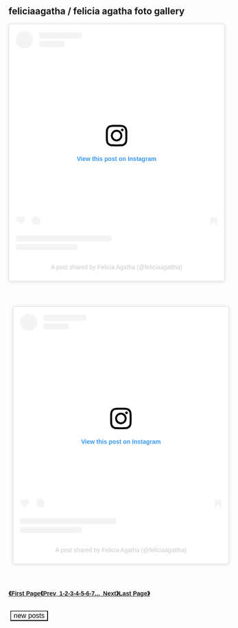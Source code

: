 <h2>feliciaagatha / felicia agatha foto gallery</h2>

<blockquote class="instagram-media" data-instgrm-captioned data-instgrm-permalink="https://www.instagram.com/reel/CdepdkLh-N3/?utm_source=ig_embed&amp;utm_campaign=loading" data-instgrm-version="14" style=" background:#FFF; border:0; border-radius:3px; box-shadow:0 0 1px 0 rgba(0,0,0,0.5),0 1px 10px 0 rgba(0,0,0,0.15); margin: 1px; max-width:540px; min-width:326px; padding:0; width:99.375%; width:-webkit-calc(100% - 2px); width:calc(100% - 2px);"><div style="padding:16px;"> <a href="https://www.instagram.com/reel/CdepdkLh-N3/?utm_source=ig_embed&amp;utm_campaign=loading" style=" background:#FFFFFF; line-height:0; padding:0 0; text-align:center; text-decoration:none; width:100%;" target="_blank"> <div style=" display: flex; flex-direction: row; align-items: center;"> <div style="background-color: #F4F4F4; border-radius: 50%; flex-grow: 0; height: 40px; margin-right: 14px; width: 40px;"></div> <div style="display: flex; flex-direction: column; flex-grow: 1; justify-content: center;"> <div style=" background-color: #F4F4F4; border-radius: 4px; flex-grow: 0; height: 14px; margin-bottom: 6px; width: 100px;"></div> <div style=" background-color: #F4F4F4; border-radius: 4px; flex-grow: 0; height: 14px; width: 60px;"></div></div></div><div style="padding: 19% 0;"></div> <div style="display:block; height:50px; margin:0 auto 12px; width:50px;"><svg width="50px" height="50px" viewBox="0 0 60 60" version="1.1" xmlns="https://www.w3.org/2000/svg" xmlns:xlink="https://www.w3.org/1999/xlink"><g stroke="none" stroke-width="1" fill="none" fill-rule="evenodd"><g transform="translate(-511.000000, -20.000000)" fill="#000000"><g><path d="M556.869,30.41 C554.814,30.41 553.148,32.076 553.148,34.131 C553.148,36.186 554.814,37.852 556.869,37.852 C558.924,37.852 560.59,36.186 560.59,34.131 C560.59,32.076 558.924,30.41 556.869,30.41 M541,60.657 C535.114,60.657 530.342,55.887 530.342,50 C530.342,44.114 535.114,39.342 541,39.342 C546.887,39.342 551.658,44.114 551.658,50 C551.658,55.887 546.887,60.657 541,60.657 M541,33.886 C532.1,33.886 524.886,41.1 524.886,50 C524.886,58.899 532.1,66.113 541,66.113 C549.9,66.113 557.115,58.899 557.115,50 C557.115,41.1 549.9,33.886 541,33.886 M565.378,62.101 C565.244,65.022 564.756,66.606 564.346,67.663 C563.803,69.06 563.154,70.057 562.106,71.106 C561.058,72.155 560.06,72.803 558.662,73.347 C557.607,73.757 556.021,74.244 553.102,74.378 C549.944,74.521 548.997,74.552 541,74.552 C533.003,74.552 532.056,74.521 528.898,74.378 C525.979,74.244 524.393,73.757 523.338,73.347 C521.94,72.803 520.942,72.155 519.894,71.106 C518.846,70.057 518.197,69.06 517.654,67.663 C517.244,66.606 516.755,65.022 516.623,62.101 C516.479,58.943 516.448,57.996 516.448,50 C516.448,42.003 516.479,41.056 516.623,37.899 C516.755,34.978 517.244,33.391 517.654,32.338 C518.197,30.938 518.846,29.942 519.894,28.894 C520.942,27.846 521.94,27.196 523.338,26.654 C524.393,26.244 525.979,25.756 528.898,25.623 C532.057,25.479 533.004,25.448 541,25.448 C548.997,25.448 549.943,25.479 553.102,25.623 C556.021,25.756 557.607,26.244 558.662,26.654 C560.06,27.196 561.058,27.846 562.106,28.894 C563.154,29.942 563.803,30.938 564.346,32.338 C564.756,33.391 565.244,34.978 565.378,37.899 C565.522,41.056 565.552,42.003 565.552,50 C565.552,57.996 565.522,58.943 565.378,62.101 M570.82,37.631 C570.674,34.438 570.167,32.258 569.425,30.349 C568.659,28.377 567.633,26.702 565.965,25.035 C564.297,23.368 562.623,22.342 560.652,21.575 C558.743,20.834 556.562,20.326 553.369,20.18 C550.169,20.033 549.148,20 541,20 C532.853,20 531.831,20.033 528.631,20.18 C525.438,20.326 523.257,20.834 521.349,21.575 C519.376,22.342 517.703,23.368 516.035,25.035 C514.368,26.702 513.342,28.377 512.574,30.349 C511.834,32.258 511.326,34.438 511.181,37.631 C511.035,40.831 511,41.851 511,50 C511,58.147 511.035,59.17 511.181,62.369 C511.326,65.562 511.834,67.743 512.574,69.651 C513.342,71.625 514.368,73.296 516.035,74.965 C517.703,76.634 519.376,77.658 521.349,78.425 C523.257,79.167 525.438,79.673 528.631,79.82 C531.831,79.965 532.853,80.001 541,80.001 C549.148,80.001 550.169,79.965 553.369,79.82 C556.562,79.673 558.743,79.167 560.652,78.425 C562.623,77.658 564.297,76.634 565.965,74.965 C567.633,73.296 568.659,71.625 569.425,69.651 C570.167,67.743 570.674,65.562 570.82,62.369 C570.966,59.17 571,58.147 571,50 C571,41.851 570.966,40.831 570.82,37.631"></path></g></g></g></svg></div><div style="padding-top: 8px;"> <div style=" color:#3897f0; font-family:Arial,sans-serif; font-size:14px; font-style:normal; font-weight:550; line-height:18px;">View this post on Instagram</div></div><div style="padding: 12.5% 0;"></div> <div style="display: flex; flex-direction: row; margin-bottom: 14px; align-items: center;"><div> <div style="background-color: #F4F4F4; border-radius: 50%; height: 12.5px; width: 12.5px; transform: translateX(0px) translateY(7px);"></div> <div style="background-color: #F4F4F4; height: 12.5px; transform: rotate(-45deg) translateX(3px) translateY(1px); width: 12.5px; flex-grow: 0; margin-right: 14px; margin-left: 2px;"></div> <div style="background-color: #F4F4F4; border-radius: 50%; height: 12.5px; width: 12.5px; transform: translateX(9px) translateY(-18px);"></div></div><div style="margin-left: 8px;"> <div style=" background-color: #F4F4F4; border-radius: 50%; flex-grow: 0; height: 20px; width: 20px;"></div> <div style=" width: 0; height: 0; border-top: 2px solid transparent; border-left: 6px solid #f4f4f4; border-bottom: 2px solid transparent; transform: translateX(16px) translateY(-4px) rotate(30deg)"></div></div><div style="margin-left: auto;"> <div style=" width: 0px; border-top: 8px solid #F4F4F4; border-right: 8px solid transparent; transform: translateY(16px);"></div> <div style=" background-color: #F4F4F4; flex-grow: 0; height: 12px; width: 16px; transform: translateY(-4px);"></div> <div style=" width: 0; height: 0; border-top: 8px solid #F4F4F4; border-left: 8px solid transparent; transform: translateY(-4px) translateX(8px);"></div></div></div> <div style="display: flex; flex-direction: column; flex-grow: 1; justify-content: center; margin-bottom: 24px;"> <div style=" background-color: #F4F4F4; border-radius: 4px; flex-grow: 0; height: 14px; margin-bottom: 6px; width: 224px;"></div> <div style=" background-color: #F4F4F4; border-radius: 4px; flex-grow: 0; height: 14px; width: 144px;"></div></div></a><p style=" color:#c9c8cd; font-family:Arial,sans-serif; font-size:14px; line-height:17px; margin-bottom:0; margin-top:8px; overflow:hidden; padding:8px 0 7px; text-align:center; text-overflow:ellipsis; white-space:nowrap;"><a href="https://www.instagram.com/reel/CdepdkLh-N3/?utm_source=ig_embed&amp;utm_campaign=loading" style=" color:#c9c8cd; font-family:Arial,sans-serif; font-size:14px; font-style:normal; font-weight:normal; line-height:17px; text-decoration:none;" target="_blank">A post shared by Felicia Agatha (@feliciaagattha)</a></p></div></blockquote> <script async src="//www.instagram.com/embed.js"></script>
<br />

<div style="padding:2%; width:100%;">
<style type="text/css">
.bcd140526_post_feed li.item {
    display: block;
    clear: both; 
height: auto;
    margin: 15px 0 0 0;
    padding: 15px 0 0 0;
    border-top: 1px dotted #BBB;
}
.bcd140526_post_feed ul {
    margin: 0;
 height: auto;
    padding: 0;
}
.bcd140526_post_feed li.item.item-0 {
    margin: 0;
    padding: 0; 
height: auto;
    border: none;
}
.bcd140526_post_feed li.item h3.title {
    display: block;
 height: auto;
    margin: 0 0 5px 0;
}

.bcd140526_post_feed li.item div.meta {
    font-size: 11px;
 height: auto;
    color: #999;
	margin: 0 0 5px 0;
}
.bcd140526_post_feed li.item div.meta .meta-item {
    display: inline-block;
	*display: inline;
	zoom: 1;
    margin: 0 1em 0 0;
 height: auto;
}
.bcd140526_post_feed li.item p.snippet {
    line-height: 1.5em;
	margin: 0;
 height: auto;
}
.bcd140526_post_feed.list a.thumbnail {
    margin: 0 7px 7px 0;
    float: left;
    display: block;
    line-height: 1; 
height: auto;
	/*
    width: 48px;
    height: 48px;
	*/
    overflow: hidden;
    position: relative;
}
.bcd140526_post_feed.list a.thumbnail img {
    width: auto;
    height: auto;
}
.bcd140526_post_feed li.item a.cate {
    display: block;
    margin: 0 0 5px 0;
 height: auto;
}
div.bcd140526_post_feed.column a.thumbnail {
    display: block;
    width: 100%;
    line-height: 1;
    margin: 0 0 5px 0; 
height: auto;
}
div.bcd140526_post_feed.column a.thumbnail img {
    width: 100%;
    height: auto;
}
</style>
<script type="text/javascript">
/*
Blogger Random - Recent - Specific Label Posts Widget - All in One Post Feed Widget
Link: https://sneeit.com/blogger-random-recent-specific-label-posts-widget-all-in-one-post-feed-widget/
Author: Tien Nguyen
Version: 1.7
*/
var bcd140526_show_thumbnail = true;/*bcd140526_show_thumbnail*/
var bcd140526_show_label = false;/*bcd140526_show_label*/
var bcd140526_show_comment_numbers = false;/*bcd140526_show_comment_numbers*/
var bcd140526_show_date = false;/*bcd140526_show_date*/
var bcd140526_show_author_name = false;/*bcd140526_show_author_name*/
var bcd140526_show_readmore = false;/*bcd140526_show_readmore*/
var bcd140526_show_snippet = true;/*bcd140526_show_snippet*/
var bcd140526_hide_copyright = true;/*bcd140526_hide_copyright*/
var bcd140526_snippet_length = 0;/*bcd140526_snippet_length*/
var bcd140526_post_count = 150;/*bcd140526_post_count*/
var bcd140526_thumbnail_size = 100;// v1.5, only effect with list style/*bcd140526_thumbnail_size*/
var bcd140526_sort_by = 'random'; // latest or random/*bcd140526_sort_by*/
var bcd140526_index_label = 'feliciaagatha';/*bcd140526_index_label*/
var bcd140526_design_style = 'column';// list or column/*bcd140526_design_style*/
var bcd140526_date_format = 'mm/dd/yyyy';/*bcd140526_date_format*/
var lang_readmore = 'Readmore';/*lang_readmore*/
var HOST = 'https://www.ingganinggra.my.id';/*HOST*/
function bcd140526_bi_script(b){document.write('<script type="text/javascript" src="'+b+'">\x3c/script>')}function bi_date_format(b,a){b=b.split("-");date=new Date(b[0],b[1]-1,b[2].substring(0,2));dd=date.getDate();mm=date.getMonth()+1;yyyy=date.getFullYear();a=a.replace("dd",dd);a=a.replace("mm",mm);return a=a.replace("yyyy",yyyy)}
function bi_get_first_image(b){var a="",d='src="',c='"';index0=b.indexOf("<img ");-1!=index0&&(index1=b.indexOf(d,index0),-1!=index0&&(index2=b.indexOf(c,index1+d.length),-1!=index0&&(a=b.substring(index1+d.length,index2))));""==a&&(d='"',index0=b.indexOf('data-thumbnail-src="'),-1!=index0&&(index1=b.indexOf(d,index0+20),-1!=index0&&(a=b.substring(index0+20,index1))));""==a&&(d='src="',c='"',index0=b.indexOf("<iframe "),-1!=index0&&(index1=b.indexOf(d,index0),-1!=index0&&(index2=b.indexOf(c,index1+
d.length),-1!=index0&&(a=b.substring(index1+d.length,index2),a=a.replace("http://www.youtube.com/watch?v=",""),a=a.replace("http://www.youtube.com/embed/",""),a=a.replace("?rel=0",""),a="http://img.youtube.com/vi/"+a+"/mqdefault.jpg"))));return a}
function bcd140526_bi_jshort(b){var a={},d=/<\S[^>]*>/g;a.id=b.feed.id.$t;key="blog-";index=a.id.indexOf(key);a.id=a.id.substring(index+key.length);a.id=a.id.replace(".comments","");a.cate=[];if("category"in b.feed)for(i=0;i<b.feed.category.length;i++)a.cate[i]=b.feed.category[i].term;a.title="";"title"in b.feed&&(a.title=b.feed.title.$t);a.subtitle="";"subtitle"in b.feed&&(a.subtitle=b.feed.subtitle.$t);a.admin={};a.admin.name="Anonymous";a.admin.uri="";a.admin.avatar="http://img1.blogblog.com/img/anon36.png";
"name"in b.feed.author[0]&&(a.admin.name=b.feed.author[0].name.$t);"uri"in b.feed.author[0]&&(a.admin.uri=b.feed.author[0].uri.$t);"gd$image"in b.feed.author[0]&&"http://img1.blogblog.com/img/blank.gif"!=b.feed.author[0].gd$image.src&&(a.admin.avatar=b.feed.author[0].gd$image.src);a.total_entry=Number(b.feed.openSearch$totalResults.$t);a.start_index=Number(b.feed.openSearch$startIndex.$t);a.item_per_page=Number(b.feed.openSearch$itemsPerPage.$t);a.entry_number=0;"entry"in b.feed&&(a.entry_number=
b.feed.entry.length);a.entry=[];for(i=0;i<a.entry_number;i++){a.entry[i]={};temp={};entry=b.feed.entry[i];temp.id=entry.id.$t;key="post-";index=temp.id.indexOf(key);temp.id=temp.id.substring(index+key.length);temp.published="";"published"in entry&&(temp.published=entry.published.$t);temp.cate=[];if("category"in entry)for(j=0;j<entry.category.length;j++)temp.cate[j]=entry.category[j].term;temp.title="";"title"in entry&&(temp.title=entry.title.$t);temp.content="";"content"in entry&&(temp.content=entry.content.$t);
temp.summary="";"summary"in entry&&(temp.summary=entry.summary.$t);""==temp.summary&&(temp.summary=temp.content.replace(d,""));""==temp.content&&(temp.content=temp.summary);temp.link="";temp.reply_label="comments";if("link"in entry)for(j=0;j<entry.link.length;j++)"alternate"==entry.link[j].rel&&(temp.link=entry.link[j].href),"replies"==entry.link[j].rel&&(temp.reply_label=entry.link[j].title);temp.author={};temp.author.name="Anonymous";temp.author.uri="";temp.author.avatar="http://img1.blogblog.com/img/anon36.png";
a0=entry.author[0];"name"in a0&&(temp.author.name=a0.name.$t);"uri"in a0&&(temp.author.uri=a0.uri.$t);"gd$image"in a0&&"http://img1.blogblog.com/img/blank.gif"!=a0.gd$image.src&&(temp.author.avatar=a0.gd$image.src);temp.thumbnail="";"media$thumbnail"in entry&&(temp.thumbnail=entry.media$thumbnail.url);temp.reply_number=0;"thr$total"in entry&&(temp.reply_number=Number(entry.thr$total.$t));temp.reply_label=temp.reply_label.replace(temp.reply_number+" ","");temp.reply_to="";temp.reply_json="";temp.reply_title=
"";"thr$in-reply-to"in entry&&(temp.reply_to=entry["thr$in-reply-to"].href,temp.reply_json=entry["thr$in-reply-to"].source,temp.reply_json=temp.reply_json.replace("/default/","/summary/"),temp.reply_json+="?alt=json-in-script");temp.pid="";if("gd$extendedProperty"in entry)for(j=0;j<entry.gd$extendedProperty.length;j++)"blogger.itemClass"==entry.gd$extendedProperty[j].name&&(temp.pid=entry.gd$extendedProperty[j].value);temp.pid=temp.pid.replace("pid-","");a.entry[i]=temp}return a}
"undefined"==typeof jquery_included&&(jquery_included=!1);
function jquery_init(){if("undefined"==typeof jQuery){if(!jquery_included){jquery_included=!0;var b=document.createElement("script");b.setAttribute("src","http://ajax.googleapis.com/ajax/libs/jquery/1.9.0/jquery.min.js");b.setAttribute("type","text/javascript");document.getElementsByTagName("head")[0].appendChild(b)}setTimeout(function(){jquery_init()},50)}else $('link[href*="font-awesome.css"]').length||(b=document.createElement("link"),b.setAttribute("href","http://netdna.bootstrapcdn.com/font-awesome/4.0.3/css/font-awesome.css"),
b.setAttribute("rel","stylesheet"),document.getElementsByTagName("head")[0].appendChild(b))}jquery_init();function echo(b){document.write(b)}
function bcd140526_show(b){b=bcd140526_bi_jshort(b);var a="";if(b.total_entry){a+='<div class="bcd140526_post_feed '+bcd140526_design_style+" "+(bcd140526_show_thumbnail?"thumb":"no-thumb")+'"><ul>';for(var d=0;d<b.total_entry&&d<bcd140526_post_count;d++){p=b.entry[d];a+='<li class="item item-'+d+'">';p.thumbnail||(p.thumbnail=bi_get_first_image(p.content));if(bcd140526_show_thumbnail&&p.thumbnail){if("column"===bcd140526_design_style){var c=p.thumbnail;-1!=c.indexOf("/s72-c/")?c=c.replace("/s72-c/",
"/s1600/"):-1!=c.indexOf("=s72-c")?c=c.replace("=s72-c","=s1600-c"):-1!=c.indexOf("youtube.com")&&-1!=c.indexOf("/default.")&&(c=c.replace("/default.","/mqdefault."))}else c=p.thumbnail,-1!=c.indexOf("/s72-c/")?c=c.replace("/s72-c/","/s"+bcd140526_thumbnail_size+"-c/"):-1!=c.indexOf("=s72-c")?c=c.replace("=s72-c","=s"+bcd140526_thumbnail_size+"-c"):-1!=c.indexOf("youtube.com")&&-1!=c.indexOf("/default.")&&(c=c.replace("/default.","/mqdefault."));p.thumbnail=c;a+='<a class="thumbnail" style="width:'+
bcd140526_thumbnail_size+"%;height:"+bcd140526_thumbnail_size+'%;" href="'+p.link+'"><img src="'+p.thumbnail+'"/></a>'}a+='<div class="item-body">';bcd140526_show_label&&"undefined"!=typeof p.cate[0]&&(a+='<a class="cate" href="'+HOST+"/search/label/"+p.cate[0]+'">'+p.cate[0]+"</a>");a+='<h3 class="title"><a href="'+p.link+'">'+p.title+"</a></h3>";if(bcd140526_show_author_name||bcd140526_show_comment_numbers||bcd140526_show_date)a+='<div class="meta">',bcd140526_show_author_name&&(a+='<span class="meta-item author-name"><i class="fa fa-user"></i> '+
p.author.name+"</span>"),bcd140526_show_comment_numbers&&(a+='<span class="meta-item comment-number"><i class="fa fa-comment"></i> '+p.reply_number+"</span>"),bcd140526_show_comment_numbers&&(a+='<span class="meta-item date-time"><i class="fa fa-clock-o"></i> '+bi_date_format(p.published,bcd140526_date_format)+"</span>"),a+='<div style="clear:both!important;float:none;!important;line-height:0!important"></div></div><div style="clear:both!important;float:none;!important;line-height:0!important"></div>';
bcd140526_show_snippet&&(p.summary.length>bcd140526_snippet_length&&(p.summary=p.summary.substring(0,bcd140526_snippet_length)+"..."),bcd140526_show_readmore&&(p.summary+=' <a href="'+p.link+'#more">'+lang_readmore+"</a>"),a+='<p class="snippet">'+p.summary+"</p>");a+='<div style="clear:both!important;float:none;!important;line-height:0!important"></div></div><div style="clear:both!important;float:none;!important;line-height:0!important"></div>';a+="</li>"}a+="</ul>";bcd140526_hide_copyright||(a+=
'<div style="clear:both!important;float:none;!important;line-height:0!important"></div><a target="_blank" class="copyright" href="https://sneeit.com/blogger-random-recent-specific-label-posts-widget-all-in-one-post-feed-widget/" style="font-size: 11px!important;text-align:right;visibility: visible;!important;text-indent:0!important;height:auto!important;width:100%!important;position:static!important;color:#999!important;display:block!important;opacity:1!important;">BloggerWidget</a>');a+='</div><div style="clear:both!important;float:none;!important;line-height:0!important"></div>'}else a+=
"<p><em>Have no posts</em></p>";echo(a)}
function bcd140526_main(b){"random"==bcd140526_sort_by?(b=bcd140526_bi_jshort(b),rand=Math.floor(Math.random()*b.total_entry+1),rand+bcd140526_post_count>b.total_entry&&(rand=b.total_entry-bcd140526_post_count+1),1>rand&&(rand=1),b=HOST+"/feeds/posts/default",bcd140526_index_label&&(b+="/-/"+encodeURIComponent(bcd140526_index_label)),b+="?alt=json-in-script&max-results="+bcd140526_post_count+"&start-index="+rand+"&callback=bcd140526_show",bcd140526_bi_script(b)):bcd140526_show(b)}
var script_url=HOST+"/feeds/posts/default";bcd140526_index_label&&(script_url+="/-/"+encodeURIComponent(bcd140526_index_label));script_url+="?alt=json-in-script";script_url="random"==bcd140526_sort_by?script_url+"&max-results=0":script_url+("&max-results="+bcd140526_post_count);script_url+="&callback=bcd140526_main";bcd140526_bi_script(script_url);

</script>
<br />
<blockquote class="instagram-media" data-instgrm-captioned data-instgrm-permalink="https://www.instagram.com/reel/CQObvPehIsC/?utm_source=ig_embed&amp;utm_campaign=loading" data-instgrm-version="14" style=" background:#FFF; border:0; border-radius:3px; box-shadow:0 0 1px 0 rgba(0,0,0,0.5),0 1px 10px 0 rgba(0,0,0,0.15); margin: 1px; max-width:540px; min-width:326px; padding:0; width:99.375%; width:-webkit-calc(100% - 2px); width:calc(100% - 2px);"><div style="padding:16px;"> <a href="https://www.instagram.com/reel/CQObvPehIsC/?utm_source=ig_embed&amp;utm_campaign=loading" style=" background:#FFFFFF; line-height:0; padding:0 0; text-align:center; text-decoration:none; width:100%;" target="_blank"> <div style=" display: flex; flex-direction: row; align-items: center;"> <div style="background-color: #F4F4F4; border-radius: 50%; flex-grow: 0; height: 40px; margin-right: 14px; width: 40px;"></div> <div style="display: flex; flex-direction: column; flex-grow: 1; justify-content: center;"> <div style=" background-color: #F4F4F4; border-radius: 4px; flex-grow: 0; height: 14px; margin-bottom: 6px; width: 100px;"></div> <div style=" background-color: #F4F4F4; border-radius: 4px; flex-grow: 0; height: 14px; width: 60px;"></div></div></div><div style="padding: 19% 0;"></div> <div style="display:block; height:50px; margin:0 auto 12px; width:50px;"><svg width="50px" height="50px" viewBox="0 0 60 60" version="1.1" xmlns="https://www.w3.org/2000/svg" xmlns:xlink="https://www.w3.org/1999/xlink"><g stroke="none" stroke-width="1" fill="none" fill-rule="evenodd"><g transform="translate(-511.000000, -20.000000)" fill="#000000"><g><path d="M556.869,30.41 C554.814,30.41 553.148,32.076 553.148,34.131 C553.148,36.186 554.814,37.852 556.869,37.852 C558.924,37.852 560.59,36.186 560.59,34.131 C560.59,32.076 558.924,30.41 556.869,30.41 M541,60.657 C535.114,60.657 530.342,55.887 530.342,50 C530.342,44.114 535.114,39.342 541,39.342 C546.887,39.342 551.658,44.114 551.658,50 C551.658,55.887 546.887,60.657 541,60.657 M541,33.886 C532.1,33.886 524.886,41.1 524.886,50 C524.886,58.899 532.1,66.113 541,66.113 C549.9,66.113 557.115,58.899 557.115,50 C557.115,41.1 549.9,33.886 541,33.886 M565.378,62.101 C565.244,65.022 564.756,66.606 564.346,67.663 C563.803,69.06 563.154,70.057 562.106,71.106 C561.058,72.155 560.06,72.803 558.662,73.347 C557.607,73.757 556.021,74.244 553.102,74.378 C549.944,74.521 548.997,74.552 541,74.552 C533.003,74.552 532.056,74.521 528.898,74.378 C525.979,74.244 524.393,73.757 523.338,73.347 C521.94,72.803 520.942,72.155 519.894,71.106 C518.846,70.057 518.197,69.06 517.654,67.663 C517.244,66.606 516.755,65.022 516.623,62.101 C516.479,58.943 516.448,57.996 516.448,50 C516.448,42.003 516.479,41.056 516.623,37.899 C516.755,34.978 517.244,33.391 517.654,32.338 C518.197,30.938 518.846,29.942 519.894,28.894 C520.942,27.846 521.94,27.196 523.338,26.654 C524.393,26.244 525.979,25.756 528.898,25.623 C532.057,25.479 533.004,25.448 541,25.448 C548.997,25.448 549.943,25.479 553.102,25.623 C556.021,25.756 557.607,26.244 558.662,26.654 C560.06,27.196 561.058,27.846 562.106,28.894 C563.154,29.942 563.803,30.938 564.346,32.338 C564.756,33.391 565.244,34.978 565.378,37.899 C565.522,41.056 565.552,42.003 565.552,50 C565.552,57.996 565.522,58.943 565.378,62.101 M570.82,37.631 C570.674,34.438 570.167,32.258 569.425,30.349 C568.659,28.377 567.633,26.702 565.965,25.035 C564.297,23.368 562.623,22.342 560.652,21.575 C558.743,20.834 556.562,20.326 553.369,20.18 C550.169,20.033 549.148,20 541,20 C532.853,20 531.831,20.033 528.631,20.18 C525.438,20.326 523.257,20.834 521.349,21.575 C519.376,22.342 517.703,23.368 516.035,25.035 C514.368,26.702 513.342,28.377 512.574,30.349 C511.834,32.258 511.326,34.438 511.181,37.631 C511.035,40.831 511,41.851 511,50 C511,58.147 511.035,59.17 511.181,62.369 C511.326,65.562 511.834,67.743 512.574,69.651 C513.342,71.625 514.368,73.296 516.035,74.965 C517.703,76.634 519.376,77.658 521.349,78.425 C523.257,79.167 525.438,79.673 528.631,79.82 C531.831,79.965 532.853,80.001 541,80.001 C549.148,80.001 550.169,79.965 553.369,79.82 C556.562,79.673 558.743,79.167 560.652,78.425 C562.623,77.658 564.297,76.634 565.965,74.965 C567.633,73.296 568.659,71.625 569.425,69.651 C570.167,67.743 570.674,65.562 570.82,62.369 C570.966,59.17 571,58.147 571,50 C571,41.851 570.966,40.831 570.82,37.631"></path></g></g></g></svg></div><div style="padding-top: 8px;"> <div style=" color:#3897f0; font-family:Arial,sans-serif; font-size:14px; font-style:normal; font-weight:550; line-height:18px;">View this post on Instagram</div></div><div style="padding: 12.5% 0;"></div> <div style="display: flex; flex-direction: row; margin-bottom: 14px; align-items: center;"><div> <div style="background-color: #F4F4F4; border-radius: 50%; height: 12.5px; width: 12.5px; transform: translateX(0px) translateY(7px);"></div> <div style="background-color: #F4F4F4; height: 12.5px; transform: rotate(-45deg) translateX(3px) translateY(1px); width: 12.5px; flex-grow: 0; margin-right: 14px; margin-left: 2px;"></div> <div style="background-color: #F4F4F4; border-radius: 50%; height: 12.5px; width: 12.5px; transform: translateX(9px) translateY(-18px);"></div></div><div style="margin-left: 8px;"> <div style=" background-color: #F4F4F4; border-radius: 50%; flex-grow: 0; height: 20px; width: 20px;"></div> <div style=" width: 0; height: 0; border-top: 2px solid transparent; border-left: 6px solid #f4f4f4; border-bottom: 2px solid transparent; transform: translateX(16px) translateY(-4px) rotate(30deg)"></div></div><div style="margin-left: auto;"> <div style=" width: 0px; border-top: 8px solid #F4F4F4; border-right: 8px solid transparent; transform: translateY(16px);"></div> <div style=" background-color: #F4F4F4; flex-grow: 0; height: 12px; width: 16px; transform: translateY(-4px);"></div> <div style=" width: 0; height: 0; border-top: 8px solid #F4F4F4; border-left: 8px solid transparent; transform: translateY(-4px) translateX(8px);"></div></div></div> <div style="display: flex; flex-direction: column; flex-grow: 1; justify-content: center; margin-bottom: 24px;"> <div style=" background-color: #F4F4F4; border-radius: 4px; flex-grow: 0; height: 14px; margin-bottom: 6px; width: 224px;"></div> <div style=" background-color: #F4F4F4; border-radius: 4px; flex-grow: 0; height: 14px; width: 144px;"></div></div></a><p style=" color:#c9c8cd; font-family:Arial,sans-serif; font-size:14px; line-height:17px; margin-bottom:0; margin-top:8px; overflow:hidden; padding:8px 0 7px; text-align:center; text-overflow:ellipsis; white-space:nowrap;"><a href="https://www.instagram.com/reel/CQObvPehIsC/?utm_source=ig_embed&amp;utm_campaign=loading" style=" color:#c9c8cd; font-family:Arial,sans-serif; font-size:14px; font-style:normal; font-weight:normal; line-height:17px; text-decoration:none;" target="_blank">A post shared by Felicia Agatha (@feliciaagattha)</a></p></div></blockquote> <script async src="//www.instagram.com/embed.js"></script>


</div>

<br />

<br /><b style="font-family: arial;"><a href="https://www.ingganinggra.my.id/search?q=feliciaagatha&m=1" rel="nofollow" target="_blank">《First Page《Prev&nbsp;&nbsp;1-2-3-4-5-6-7...&nbsp; Next》Last Page》</a></b><br /><br />


 
	



<a id="show_id" onclick="document.getElementById('spoiler_id').style.display=''; document.getElementById('show_id').style.display='none';"></a><span id="spoiler_id" style="display: none;"><a class="link" onclick="document.getElementById('spoiler_id').style.display='none'; document.getElementById('show_id').style.display='';"></a>
<div style="background-color: rgba(0, 0, 0, 0); margin: 1px;">
<div class="smallfont"><i><span style="font-size: 16px; font-weight: bold; margin-right: 3px;"></span></i><input onclick="if (this.parentNode.parentNode.getElementsByTagName('div')[1].getElementsByTagName('div')[0].style.display != '') { this.parentNode.parentNode.getElementsByTagName('div')[1].getElementsByTagName('div')[0].style.display = ''; this.innerText = ''; this.value = 'Hide'; } else { this.parentNode.parentNode.getElementsByTagName('div')[1].getElementsByTagName('div')[0].style.display = 'none'; this.innerText = ''; this.value = 'new posts'; }" style="background-color: #00000000; font-size: 16px; width: auto;" type="button" value="new posts" />
</div>
<div class="alt2" style="background-color: rgba(255, 255, 255, 0); margin: 0px; padding: 0px;">
<div style="display: none;" loading="lazy">

,	v1shty	.	The Mob Exchange	.	ツ	 	tylergallery	.	女亭 ･ᴗ･	.	tinaguo	.	samuelcarrero1972	.	xbtn________	.	Therese Strand	.	spicywitch69 spicywitch69 Rose Miller	.	nickeli__ nickeli__ Nicolas Eli	.	vulgo_luan011	 	Warner Bros. TV	.

,	V1shty	.	The Love Of Your Life♐️⛎	.	チラリズムお姉さん	 	tygard_photos.xo	.	夫人🗝	.	tinaguo	.	Samuel Argueta	.	xavier_josue_xx	.	Therese Sivertsen	.	spice_ewo spice_ewo Spicy	.	nhanhayhawscholar nhanhayhawscholar Nhanha Yhaw Scholar	.	vrodlive	 	Warner Bros. Italia	.

,	v1shty	.	THE GODDE$$	.	ジュンももこ	 	tygard_photos.xo	.	天燈妹2.0	.	Tina Marie Duran	.	salustiogonza123	.	xavier_josue_xx	.	Therese Ranch	.	sphilile_hlabisa Sphilile Hlabisa nk.khanya_	.	ngonidzashemtaderera ngonidzashemtaderera Ngonidzashe M Taderera	.	vrodlive	 	Warner Bros. Entertainment	.

,	V A L E N T I N A 🥀	.	THE GODDE$$	.	さーぽん	 	tygard_photos.xo	.	大玫女☆	.	Tina Guo	.	salustiogonza123	.	Xavier Josue	.	Therese Kobbeltvedt	.	sphemuhle_sihle young_savage meghanfarao	.	ngcebow.m ngcebow.m Nongcebo Nokukhanya Mahlalela	.	vladislava_f661	 	wannuralisa5818	.

,	usf_urban_style_photography	.	The Empress	.	キンテインザ- チョウ-	 	tygard_photos.xo	.	大堀彩	.	Tina Baby	.	Sajad12	.	xafifire24	.	Therese Fagerlönn	.	spencerpratt spencerpratt	.	ngashkid ngashkid NGAYA	.	vladislava_f661	 	wannuralisa5818	.

,	usf_urban_style_photography	.	The Curvy Professor	.	Կրիստինե 🇦🇲	 	tygard_photos	.	夢🥀｜燃美人．UBY社交芯片品牌CEO｜	.	Tina	.	SäFêR👅	.	xafifire24	.	Therese Berglund	.	spencermichaelbarrick spencermichaelbarrick Spencer Michael Barrick	.	nezrin8522 nezrin8522 Nezrin🌻🐞	.	vladislava shelygina	 	WANESSA OLIVEIRA🥀	.

,	usa_new_york	.	The Bumbum Queen	.	Անդրեա 🇦🇲/🇱🇧	 	tygard_photos	.	夜姬尧	.	tillyeliot	.	saferbo2386	.	x_flori_x_	.	Therese	.	Spencer Pratt	.	newwave_spotlight newwave_spotlight New Wave Spotlight	.	Vivie Shu	 	wanderlustingdds	.

,	usa_new_york	.	The Bonnet Queen	.	Яна Пенчева	 	tygard_photos	.	多多🐰💫	.	tillyeliot	.	saferbo2386	.	x_flori_x_	.	THERESE	.	soyvictoriamatosa soyvictoriamatosa Victoria Matos	.	nerushimav nerushimav lera	.	viva.vegas.jewels	 	wanderlustingdds	.

,	uniquemodelss_	.	The Body Camp	.	ЯΣПDΣЯ Ц	 	tygard_photos	.	多²🐻‍❄️	.	Tilly 🥰	.	sacnimeraz	.	X I O M A R A❁	.	therealalexandracristin	.	soysofibennet soysofibennet Sofía Bennet	.	nene_nicole25 nene_nicole25 𝕹𝖎𝖐𝖔𝖑𝖊𝖙𝖆💁🏻‍♀️✨	.	viva.vegas.jewels	 	waltersadiwnyk	.

,	uniquemodelss_	.	The “ITGIRL”	.	Я твой сладкий аписин🍊	 	tygard_photos	.	夏梓薰	.	tigger rosey	.	sacnimeraz	.	wut_stmdthailand	.	therealalexandracristin	.	soyneiva soyneiva	.	nella.n_ nella.n_ 𝒯𝒽𝑜𝒷𝒾𝓁𝑒 𝒫𝑒𝓉𝓇𝑜𝓃𝑒𝓁𝓁𝒶 𝒩𝑔𝓊𝒷𝒶𝓃𝑒🇿🇦	.	Viva.Vegas.Jewels	 	waltersadiwnyk	.

,	Unique models 💃💃🏿	.	thatohatsii	.	Энх.Золжаргал	 	tygard_photos	.	夏暮光💋T.wilight	.	tiffylee325	.	Sacnicte🍓	.	wut_stmdthailand	.	theleasphere	.	soyneiva soyneiva	.	neiimaaa neiimaaa neiima	.	vitta_yn	 	Walter Sadiwnyk	.

,	uncoveredportraits	.	thatohatsii	.	Элиза 🐍	 	txlifestylewife	.	夏天	.	tiffylee325	.	Sabrina Becker Cardoso🏹	.	wuoms	.	theleasphere	.	soymichellerabit soymichellerabit MICHELLE RABBIT	.	necrofanci necrofanci 👁️⃤ fanci	.	vitta_yn	 	Walter Collins	.

,	uncoveredportraits	.	Thatohatsi N	.	Уляночка	 	txlifestylewife	.	均均黃	.	Tiffy Lee	.	Sabrina ☀️🌙	.	wuoms	.	theff2019	.	soyantoniagomez soyantoniagomez Antonia Gomez Pozo	.	ndwaru__ ndwaru__ 😈👿🅱🅸🅶_🅳🅾🅶😈👿	.	Vitta Yn	 	waltcollins1966	.

wieberietberg	.	pimladar.s	.	beachfitmom	.	thevegasclubdarien	.	xguitarmasterx	.	taylorswift	.	truemyracle	.	tee_hair04	.	Анастасия Алфёрова	 	townbabez	.	台南美食🔍我是林瑄｜歸仁美食｜全台美食	.	thesexylifestyl	.	Ronney Silva	.

wieberietberg	.	pimladar.s	.	beachfitmom	.	thevegasclubdarien	.	xguitarmasterx	.	Taylor Swift	.	truemyracle	.	Tee Hair 100% Natural Hair	.	Анастасия	 	Town of Babes 💕	.	台中新秘Sara/彩妝造型服務	.	thesecretlifeofmomma	.	romidiaz77	.

Wiebe Rietberg	.	pin_add	.	beachbabejaye	.	thetharkisociety	.	xfaeryprincessx	.	tati.ldn	.	Trochę Polki  trochę nie 👙	.	tebogocthobejane	.	Алёна Шарыпова	 	Tova| Yoga Fit South Florida	.	台中刺青 sharon_chen 🖤陳雪🖤	.	thesecretlifeofmomma	.	romidiaz77	.

WHITNEY🇸🇪	.	pin_add	.	beachbabejaye	.	thetharkisociety	.	xfaeryprincessx	.	tati.ldn	.	trinidadboudoir	.	tebogocthobejane	.	Σοφία Φυρού	 	tova.yogafit	.	可可	.	thesamanthamack_	.	Romi Diaz	.

whitney_thornqvist	.	pin_live112k	.	Beach Bum	.	thesweetlioness2125	.	xclusiveproduction	.	tanyawanya_	.	trinidadboudoir	.	Tebogo Thobejane	.	ρΔⓣŤᎥ	 	tova.yogafit	.	叮噹鳳	.	thesamanthamack_	.	romerogomezvictormanuel	.

whitney_thornqvist	.	pin_live112k	.	bea_voyage	.	thesweetlioness2125	.	xclusiveproduction	.	tanyawanya_	.	trill_imagery	.	team_yum_yum	.	Ραφαηλια🤍	 	totally	.	口苗･ᴗ･	.	therileynixon	.	romerogomezvictormanuel	.

whitechickxx	.	pin_live126k	.	bea_voyage	.	thestorybrandnew	.	xbootyclub	.	tanyavrj06	.	trill_imagery	.	team_yum_yum	.	ΛTHΣNΛ MΛYΛ ☽	 	totally	.	口罩嫂	.	therileynixon	.	romanscolmenares	.

whitechickxx	.	pin_live126k	.	Be bright  be shine  be you 🌈✨	.	thestorybrandnew	.	xbootyclub	.	tanyavrj06	.	Trill...............	.	TD Glamour Model Photos NYC	.	Δώρα Μαρινάκη	 	toptierimages	.	口天吳	.	Therese mattsson	.	romanscolmenares	.

whatsyourname305	.	Pinay Kilikili	.	bdelicacybustring	.	theshwetamehta	.	xavieraplet	.	Tanya	.	treats.bae	.	taylorjonesxoxo	.	αяιмαηє ѕυι¢ι∂є	 	toptierimages	.	又欠💕	.	Theresa	.	Román Sierra Colmenares	.

whatsyourname305	.	pinay_armpits.ph	.	bdelicacybustring	.	theshwetamehta	.	xavieraplet	.	tanicha_narain	.	treats.bae	.	taylorjonesxoxo	.	Αλθαια 🐇🍑	 	topthboots	.	卡利系統-隨時出入金	.	therealvikingqueenbackup	.	Roma Avilor💋	.

whateverlyy	.	pinay_armpits.ph	.	BDelicacy	.	theshortmodel	.	xavieraayalaa	.	tanicha_narain	.	travelwithrnblu	.	Taylor Jones	.	zzef SG	 	topthboots	.	南芬黎	.	therealvikingqueenbackup	.	Rodrigo Perez	.

whateverlyy	.	Pinay_Kilikili on Tiktok ❤️	.	bc.guy	.	theshortmodel	.	xavieraayalaa	.	Tanicha Narain	.	TravelwithRNBLU	.	tattoolongbeach	.	zyli🪐	 	topsecret_babe	.	卓小優	.	therealvikingqueen	.	Rodrigo Luján	.

wgaphoto	.	pinaykilikilli	.	bc.guy	.	thesavannahbond	.	xaviera_rijger	.	tammyterrelle	.	travelwithrnblu	.	tattoolongbeach	.	zylika.sg	 	topsecret_babe	.	千 珈	.	therealvikingqueen	.	rociojuarez0997	.

wgaphoto	.	pinaykilikilli	.	BC Guy	.	thesavannahbond	.	xaviera_rijger	.	tammyterrelle	.	Tracie	.	Tattoo Baddest Wife💍👑💋	.	zylika.sg	 	topbootyworkers	.	北部廁研社1th	.	therealtialarose	.	rociojuarez0997	.

wewardapp	.	ping_pple	.	bbysimba_	.	thereoccurringkind	.	Xaviera Rijger	.	tammyhembrow	.	tracci__	.	tattedray	.	zuzana zilincikova 🇸🇰	 	topbootyworkers	.	加甄不加糖	.	therealtialarose	.	Rocio Elizabeth Juarez	.

wewardapp	.	ping_pple	.	bbysimba_	.	thereoccurringkind	.	Xaviera Plet	.	tammyhembrow	.	tracci__	.	tattedray	.	Zune Hlaine	 	top1.bikinistv	.	劉雨璇	.	therealsiri.ps	.	robinson gonzalez palencia	.

WeWard	.	pinjaman kilat cepat Indonesia	.	bby.char	.	therebeccaryder	.	Xavian Jesus Sanchez	.	Tammy 🐚	.	toto_tommaso	.	tatierrianecole_	.	Zun Myat Thiri Tun	 	top1.bikinistv	.	劉雙漪	.	therealsiri.ps	.	robin_stiven98	.

Wessia🐉	.	pinjaman_on_li_ne	.	bby.char	.	therebeccaryder	.	Xavi Smoke	.	Taina W	.	toto_tommaso	.	tatierrianecole_	.	Zu Zuu	 	top1.bikinistv	.	劉茵茵	.	therealsinfulceleste	.	robin_stiven98	.

wenypuh	.	pinjaman_on_li_ne	.	bbw_maturehottie	.	therealwithandie	.	xaponesa	.	TAGAR	.	toto_lakimasai	.	Tashanna Brown	.	zoya.harami	 	top1.bikinistv	.	劉芸芸	.	therealsinfulceleste	.	robertsmacias	.

wenypuh	.	Pink	.	bbw_maturehottie	.	therealwithandie	.	xaponesa	.	taands	.	toto_lakimasai	.	tarotqq1	.	zoya.harami	 	Top1.Bikinis	.	劉美美	.	therealonlyluca	.	robertsmacias	.

weekendcowboyphotography	.	pink._.whan	.	bbw_maturehottie	.	therealmrsbutch	.	xapo FUCKING nesa	.	taands	.	tortorellla	.	tarotqq1	.	Zovuyo Msutwana	 	top1.bikinis	.	劉瓜瓜	.	therealonlyluca	.	Roberts Macias	.

weekendcowboyphotography	.	pink._.whan	.	bboy_yrn_	.	therealmrsbutch	.	xanniiiee	.	T o n y S u	.	tortorellla	.	tarnde	.	zorystardust	 	top1.bikinis	.	劉怡珍	.	thereallisaann	.	robertomoreira1351	.

weasley.chiara	.	Pinky Pansy	.	bboy_yrn_	.	therealkaliroses	.	xanniiiee	.	s💫	.	Toro	.	tarnde	.	zorystardust	 	top1.bikinis	.	劉品妤	.	thereallisaann	.	robertomoreira1351	.

weasley.chiara	.	pinky.mayy	.	bbabydora	.	therealkaliroses	.	X O N E ✍🏽	.	sza	.	toribenavides	.	tarikasey	.	Zory Stardust	 	top1.bikinis	.	利利	.	Thereallauracons	.	robertocarmodasilva	.

weakness_of_boys	.	pinky.mayy	.	bbabydora	.	therealjessicajax	.	X a v i v i ❤️‍🔥	.	SZA	.	toribenavides	.	tarikasey	.	zoriisg	 	Top1.Bikinis	.	利利	.	therealjuliaannlive	.	robertocarmodasilva	.

weakness_of_boys	.	pinky_pansy	.	bb_matika	.	therealjessicajax	.	www.bold-beautiful.com	.	sza	.	Tori Benavides	.	TarieseB	.	zoriisg	 	Top1 Bikinis	.	凱西馬鈴薯🥔	.	therealjuliaannlive	.	robertoblanco81	.

waza_pt	.	pinky_pansy	.	bb_matika	.	therealjenicaangeles	.	ww_conran	.	sydtabre	.	toptierimages2	.	tarieseb	.	Zorii 🥀	 	Top1 Bikinis	.	凱特育兒生活頻道	.	thereal_laurenwhite	.	robertoblanco81	.

waza_pt	.	pinkyxlee	.	baybrissa	.	therealjenicaangeles	.	ww_conran	.	sydtabre	.	toptierimages2	.	tarieseb	.	Zorii	 	top_fit_babes	.	冰山美人🍭	.	thereal_laurenwhite	.	Roberto Zousa	.

wavyfeetz	.	pinkyxlee	.	baybrissa	.	therealheatherbanxx	.	writeboy	.	Sydney - Newcastle 🇦🇺	.	toptierimages	.	tanze7777	.	ZONA NYAMAN 🍃	 	top_fit_babes	.	冉	.	thepeachkennedy	.	ROBERTO SOUSA	.

wavyfeetz	.	Pinkyy	.	bayareakouple	.	therealheatherbanxx	.	writeboy	.	Syd Ta’Bre	.	toptierimages	.	tanze7777	.	zolazeelovin	 	Top Tier Images	.	八德謝金燕Evonne Chen｜東森電商總監｜部落客	.	thepeachkennedy	.	Roberto Moreira	.

Wavyfeetz	.	pinned_you_490	.	bayareakouple	.	therealbellamt	.	writeboy	.	Swoo	.	toptierimages	.	Tanzania Finest Pisi	.	zolazeelovin	 	Top Thigh High Boots	.	兩個小蔡	.	TheOnlyLuca	.	Roberto José Blanco	.

wanderlustshootouts	.	pinned_you_490	.	BAUN🍃	.	therealbellamt	.	wowthisgurl	.	Sweet T	.	toptierimages	.	tanykarenee	.	zolasgram	 	TOP GADGETS	.	兒 偶妮	.	theofficialkrystalxxo	.	Roberto Carmo Silva	.

wanderlustshootouts	.	Pisang Suka Berlubang ✊👈	.	batoko	.	thepitssociety	.	wowthisgurl	.	swarmz_	.	TopTheGirls	.	tanykarenee	.	zolasgram	 	TOP GADGETS	.	允菲菲菲菲菲🤟🏻	.	theofficialkrystalxxo	.	Roberto Carlos Oliva Flores	.

Wanderess Vibes ✨	.	Pisi 🐣	.	batoko	.	thepitssociety	.	womentalkbymarch	.	swarmz_	.	topsecret_babe	.	Tanyka Renee	.	zola_nene	 	tommy_hilgera	.	儒	.	theofficialkrystalxo	.	RM Anggodo Putera	.

Walter G Arce  Sr	.	Pita Hernandez Raphael Garry	.	batmanute	.	theonlyromirain	.	womentalkbymarch	.	Swarmz	.	topsecret_babe	.	taniatnyys	.	zola_nene	 	tommy_hilgera	.	儀兒みこ	.	theofficialkrystalxo	.	rjlld8	.

wagner_m25	.	pita_bread27	.	batmanute	.	theonlyromirain	.	women_paris	.	svetabily	.	topperfectmodels___	.	taniatnyys	.	Zola Nene	 	tommy_hilgera	.	儀儀🥰(♡ω♡ ) ~♪	.	theofficialjetsetjeni	.	rjlld8	.

wagner_m25	.	pita_bread27	.	bassjackers	.	theonlymeliii	.	women_paris	.	svetabily	.	topperfectmodels___	.	Tania Tnyys	.	Zola Ayabulela Mhlongo	 	tommy_hilgera	.	傅庭庭	.	theofficialjetsetjeni	.	rioscatalina.099	.

Wagner Miranda	.	pitapitproductions	.	bassjackers	.	theonlymeliii	.	women_hats_shoutouts	.	Sveta Bilyalova	.	topperfectbeauty3	.	tanashadonna	.	zoemsutwana	 	tomanova.milada	.	倫	.	Theodora Jayde	.	rioscatalina.099	.

vyxngo	.	pitapitproductions	.	barstoolsmokeshows	.	Theodora Moutinho	.	women_hats_shoutouts	.	surscorpio_vincent	.	topperfectbeauty3	.	tanashadonna	.	zoemsutwana	 	tomanova.milada	.	倪娜	.	theoamilfy	.	ricohmd24	.

vyxngo	.	Pitchaya Pingpithayakul	.	barstoolsmokeshows	.	themissymaye	.	women.of.the.mancave	.	surscorpio_vincent	.	topperfectbeauty	.	Tanasha Donna	.	zoemarieuk	 	tncm.official	.	倚👀	.	theoamilfy	.	ricohmd24	.

VS🧡💚💛💜💗	.	pitchayaarch_photography	.	Barstool Smokeshows	.	themissymaye	.	women.of.the.mancave	.	suritoppers	.	Topmodelzvilla 💁	.	tamia.jessicaa	.	zoemarieuk	 	tncm.official	.	依庭.	.	Thenaughtyone	.	richyalverez	.

Vlad III Dracul 🇵🇭&gt;🇪🇺	.	pitchayaarch_photography	.	barrefaeli	.	themadamfreya	.	Women of the Mancave	.	suritoppers	.	topmodelzvilla	.	tamia.jessicaa	.	zoemallucci	 	tmiller_fit	.	依依 ❤	.	thenaughtyecg	.	richyalverez	.

VIZUAL DISTRACTION	.	pitskinii	.	barrefaeli	.	themadamfreya	.	WOMEN MANAGEMENT PARIS	.	surinamepageantry	.	topmodelzvilla	.	Tamera N Forbes	.	zoemallucci	 	tmiller_fit	.	佳娜🇺🇦🇹🇼	.	thenaughtyecg	.	riche_richardow	.

vixenxofficial	.	pitskinii	.	barelyfittingin_	.	thelaceyrain	.	Women &amp; 🎓🎩⛑️👑🧢👒	.	surinamepageantry	.	toplook.models	.	tamayha_tan	.	ZOE MALLUCCI	 	TKP	.	佳妮身高想長到165 ღ	.	thenaraford	.	riche_richardow	.

vixenxofficial	.	Pitskinii	.	barelyfittingin_	.	thelaceyrain	.	Woman_worriors	.	surinameexpo2020	.	toplook.models	.	tamayha_tan	.	znoeoo	 	TKP	.	佳儀👧👧👧👧	.	thenaraford	.	richardpacheco1983	.

vixengirlz	.	pixiepinkyboo	.	bare.ass.ass.ins	.	thejessileexo	.	wolterfranck	.	surinameexpo2020	.	tophotnudemodel_	.	tai_chimney_smoke	.	znoeoo	 	TKP	.	余詠婷🌹	.	themickiejames	.	richardpacheco1983	.

vixengirlz	.	pixiepinkyboo	.	bare.ass.ass.ins	.	thejessileexo	.	wolterfranck	.	Suriname  Expo 2020 Dubai	.	tophotnudemodel_	.	tai_chimney_smoke	.	zizikrystal	 	tits.ass.lips	.	余瑤瑤	.	themickiejames	.	richardjavier2393	.

Vixen Girlz	.	PK	.	Bare Assassins	.	thejensensplay	.	wolf___emi	.	Suriname Pageantry	.	topexclusivefinds	.	TAGAR	.	zizikrystal	 	tits.ass.lips	.	余🐷 ⁽ ¹ ⁷⁾	.	themelissalori	.	richardjavier2393	.

Vixen	.	Planet Prudence | Self Love	.	barbrabutifol123	.	thejensensplay	.	wolf___emi	.	surinamalphawoman	.	topexclusivefinds	.	TAGAR	.	zirael_rem	 	Tits. Ass. Lips.	.	伶伶 Alicia	.	themelissalori	.	Richard Rafael Pacheco Herrera	.

vivalaweava	.	planetprudence	.	barbrabutifol123	.	thejennabentley	.	wolf	.	surinamalphawoman	.	toperfectbeauty	.	tadai_mahiro	.	zirael_rem	 	titane_love_back_up	.	伍驊	.	Thelmalouise_it	.	Richard Javier	.

vivalaweava	.	planetprudence	.	barbra	.	thejennabentley	.	wlady_811	.	supermodelki	.	toperfectbeauty	.	tadai_mahiro	.	ZiphozeNkosi Nzimande	 	titane_love_back_up	.	伊藤 桃々	.	thelmalouise_it	.	ricardopradodeoliveira	.

Vito Servideo | Photographer	.	plant.lily	.	barbiebombshell10	.	thejackierusso	.	wlady_811	.	supermodelki	.	TopDolls💎	.	Taco	.	zintle_tyingwa	 	Titane_Love	.	伊莎貝菈	.	thelmalouise_it	.	ricardopradodeoliveira	.

VITALINA	.	plant.lily	.	barbiebombshell10	.	thejackierusso	.	Wlady Fred	.	sunnie.jones	.	topdolls__	.	tacia_closet1	.	zintle_tyingwa	 	tinybutttsweet2	.	伊芙蝶	.	thelizashley	.	ricardo_valdivia16	.

visualpoison	.	playboy	.	Barbie Licious	.	theirajhagta	.	WK	.	sunnie.jones	.	topdolls__	.	tacia_closet1	.	zinme8471	 	tinybutttsweet2	.	仲祐民	.	thelizashley	.	ricardo_valdivia16	.

visualpoison	.	playboy	.	barbers community 💈	.	theirajhagta	.	wizkhalifa	.	Sunnie Jones	.	topbitchphoto	.	TACIA_CLOSET 1🛍🛍	.	zinme8471	 	Tinybuttsweet	.	仙仙小姊姊客服-高端服務高薪兼差	.	thelaceybloom_	.	Ricardo Prado de Oliveira	.

VISUAL STIMULUS	.	Playboy	.	barbellbrando	.	thehotsouthernfreedom	.	wizkhalifa	.	Suleta 📸	.	topbitchphoto	.	taa_oktaviiana	.	Zinme	 	Tiny Temptress	.	亭儀 ·雪QQ富翁	.	thelaceybloom_	.	Ricardo Martinez Diaz	.

vismaramartina	.	Playboy Australia	.	barbellbrando	.	thehotsouthernfreedom	.	wiz_hg	.	Sulan Like Mulan 🥢	.	topartmodelss	.	taa_oktaviiana	.	Zinjhiva Hlungwani	 	tinam9155	.	互追私訊	.	thekrisondra	.	Ricardo León Villa Betancur	.

vismaramartina	.	Playboy Czech Republic	.	barbarasilva_	.	thegstwins	.	wiz_hg	.	suetsai	.	topartmodelss	.	t.e.e._jay	.	zinhlemqadi1	 	tinam9155	.	互追💗	.	thekrisondra	.	Ricardo	.

Viper	.	Playboy México &amp; LATAM	.	barbarasilva_	.	thegstwins	.	witchy__bunny	.	suetsai	.	Topartmodels	.	t.e.e._jay	.	zinhlemqadi1	 	Tina Marie	.	乖乖 - 咪娜媽咪	.	theKittyWass - STYLE over 70	.	rhymsg.fit	.

vip_starz	.	Playboy New Zealand	.	barbara_abiti	.	thegingergalore	.	witchy__bunny	.	Sue Tsai	.	top_perfect_beauty	.	T H E C H O S E N 🌞	.	Zinhle Sikhosana	 	times_of_portrait	.	主播 百白💃🏻	.	thekenzietaylor	.	rhymsg.fit	.

vip_starz	.	Playboy South Africa	.	barbara_abiti	.	thegingergalore	.	Witchy Bunny✨	.	suana_salim	.	top_perfect_beauty	.	T ᴇ ᴍ ɪ 𝑨 ɢᴏᴏᴅ ᴠɪʙᴇ♡︎	.	Zinhle Mqadi 👸🏽	 	times_of_portrait	.	主打KA菸彈🥚❗️	.	thekenzietaylor	.	rfg	.

violetakonstancja	.	PLAYBOY THAILAND	.	Barbara Abiti Team	.	theggrewal	.	witchita_sg	.	suana_salim	.	top_models_inc	.	synthia_aulia_syafitry	.	Zin Pwint Phyu	 	Times of Portrait	.	丸子	.	thekelsey_hill	.	reyesangel99	.

violetakonstancja	.	Playboy Thailand	.	Bar Refaeli	.	theggrewal	.	witchita_sg	.	Suana Salim	.	top_models_inc	.	synthia_aulia_syafitry	.	zilola_arslanovna	 	timeneverlieschico	.	上官樂	.	thekelsey_hill	.	reyesangel99	.

vincentpierce	.	PLAYBOY THAILAND	.	banana____999	.	thefitlook	.	witchita	.	studio.models	.	top_girls_tm	.	syndicate.jp	.	zilola_arslanovna	 	timeneverlieschico	.	三ÿå☘️	.	thejulia	.	rey_dominante	.



</div></div></div></span>












